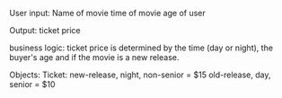 User input: Name of movie
            time of movie
            age of user

Output: ticket price

business logic: ticket price is determined by the time (day or night), the buyer's age and if the movie is a new release.

Objects: 
Ticket: new-release, night, non-senior = $15
        old-release, day, senior = $10